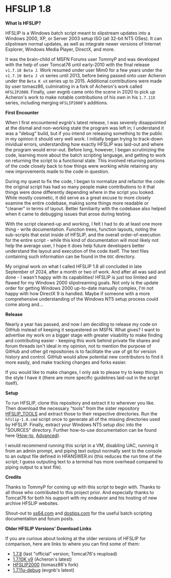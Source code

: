 # HFSLIP 1.8

**What Is HFSLIP?**

HFSLIP is a Windows batch script meant to slipstream updates into a Windows 2000, XP, or Server 2003 setup ISO (all 32-bit NT5 OSes). It can slipstream normal updates, as well as integrate newer versions of Internet Explorer, Windows Media Player, DirectX, and more.

It was the brain-child of MSFN Forums user TommyP and was developed with the help of user Tomcat76 until early-2010 with the final release `v1.7.10 Beta J`. Work resumed under user Mim0 for a few years under the `v1.7.10 Beta J vX` series until 2013, before being passed onto user Acheron under the `Beta K vX` series up to 2015. Additional contributions were made by user tomasz86, culminating in a fork of Acheron's work called `HFSLIP2000`. Finally, user evgnb came onto the scene in 2020 to pick up Acheron's work to make notable contributions of his own in his `1.7.11X` series, including merging `HFSLIP2000`'s additions.

**First Encounter**

When I first encountered evgnb's latest release, I was severely disappointed at the dismal and non-working state the program was left in; I understand it was a "debug" build, but if you intend on releasing something to the public in my opinion it should very well work. I initially began trying to track-down inividual errors, understanding how exactly HFSLIP was laid-out and where the program would error-out. Before long, however, I began scrutinizing the code, learning more about the batch scripting language, and getting to work on returning the script to a functional state. This involved returning portions of the code closely back to how things were working while retaining any new improvements made to the code in question.

During my quest to fix the code, I began to normalize and refactor the code: the original script has had so many people make contributions to it that things were done differently depending where in the script you looked. While mostly cosmetic, it did serve as a great excuse to more closely examine the entire codebase, making some things more readable or "cleaner" in terms of layout. Better familiarity with the codebase also helped when it came to debugging issues that arose during testing.

With the script cleaned-up and working, I felt I had to do at least one more thing - write documentation. Function trees, function layouts, noting the sub-scripts that exist inside of HFSLIP, and the overall order-of-execution for the entire script - while this kind of documentation will most likely not help the average user, I hope it does help future developers better understand the layout and execution of the code itself. The text files containing such information can be found in the `DOC` directory.

My original work on what I called HFSLIP 1.8 all concluded in late September of 2024, after a month or two of work. And after all was said and done - I wasn't happy with its capabilities! HFSLIP is just too limited and flawed for my Windows 2000 slipstreaming goals. Not only is the update order for getting Windows 2000 up-to-date manually complex, I'm not happy with how DirectX 9 is handled. Maybe if someone with a more comprehensive understanding of the Windows NT5 setup process could come along and...

**Release**

Nearly a year has passed, and now I am deciding to release my code on GitHub instead of keeping it sequestered on MSFN. What gives? I want to advertise my work on a bigger stage with greater visability to make finding and contributing easier - keeping this work behind private file shares and forum threads isn't ideal in my opinion, not to mention the purpose of GitHub and other git repositories is to facilitate the use of git for version history and control. GitHub would allow potential new contributors to find it more easily, and make tracking changes and forks easier.

If you would like to make changes, I only ask to please try to keep things in the style I have it (there are more specific guidelines laid-out in the script itself).

**Setup**

To run HFSLIP, clone this repository and extract it to wherever you like. Then download the necessary "tools" from the sister repository [HFSLIP_TOOLS](https://github.com/TheUltraCode/HFSLIP_TOOLS) and extract those to their respective directories. Run the `hfslip-1.8.cmd` script once to generate all of the missing directories used by HFSLIP. Finally, extract your Windows NT5 setup disc into the "SOURCES" directory. Further how-to-use documentation can be found here ([How-to](https://ballzofiya.be/-/hfslip/howto.html), [Advanced](https://ballzofiya.be/-/hfslip/)).

I would recommend running this script in a VM, disabling UAC, running it from an admin prompt, and piping text output normally sent to the console to an output file defined in HFANSWER.ini (this reduces the run time of the script; I guess outputing text to a terminal has more overhead compared to piping output to a text file).

**Credits**

Thanks to TommyP for coming up with this script to begin with. Thanks to all those who contributed to this project prior. And especially thanks to Tomcat76 for both his support with my endeavor and his hosting of new archive HFSLIP websites.

Shout-out to [ss64.com](https://ss64.com/nt/) and [dostips.com](https://www.dostips.com/) for the useful batch scripting documentation and forum posts.

**Older HFSLIP Versions' Download Links**

If you are curious about looking at the older versions of HFSLIP for comparison, here are links to where you can find some of them:
* [1.7.8](https://ballzofiya.be/-/hfslip/) (last "official" version; Tomcat76's reupload)
* [1.7.10K v9](https://msfn.org/board/topic/163230-new-hfslip-1710-beta-k-v9-build-20150818/) (Acheron's latest)
* [HFSLIP2000](https://twilczynski.com/windows/hfslip/) (tomasz86's fork)
* [1.7.11u-debug](https://msfn.org/board/topic/163230-new-hfslip-1710-beta-k-v9-build-20150818/page/8/#findComment-1187021) (evgnb's latest)
